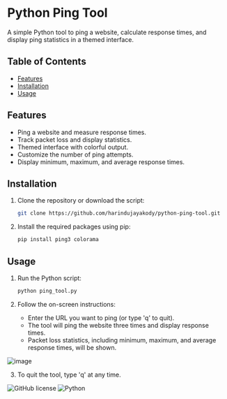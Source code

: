 # Python Ping Tool

A simple Python tool to ping a website, calculate response times, and display ping statistics in a themed interface.

## Table of Contents

- [Features](#features)
- [Installation](#installation)
- [Usage](#usage)

## Features

- Ping a website and measure response times.
- Track packet loss and display statistics.
- Themed interface with colorful output.
- Customize the number of ping attempts.
- Display minimum, maximum, and average response times.

## Installation

1. Clone the repository or download the script:
   ```sh
   git clone https://github.com/harindujayakody/python-ping-tool.git
   ```

2. Install the required packages using pip:
   ```sh
   pip install ping3 colorama
   ```

## Usage

1. Run the Python script:
   ```sh
   python ping_tool.py
   ```

2. Follow the on-screen instructions:
   - Enter the URL you want to ping (or type 'q' to quit).
   - The tool will ping the website three times and display response times.
   - Packet loss statistics, including minimum, maximum, and average response times, will be shown.

![image](https://github.com/harindujayakody/python-ping-tool/assets/9878813/6db8d23a-a456-479a-b583-451871117a0f)

3. To quit the tool, type 'q' at any time.

![GitHub license](https://img.shields.io/badge/license-MIT-blue.svg) ![Python](https://img.shields.io/badge/Python-3.6%2B-blue.svg)
